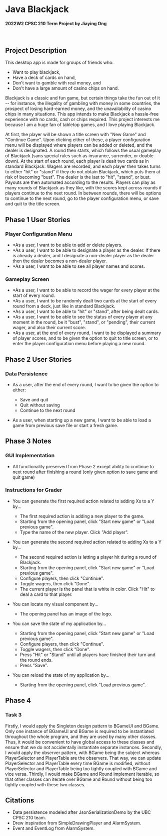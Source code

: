 # Java Blackjack 
#### 2022W2 CPSC 210 Term Project by Jiaying Ong

<br>

## Project Description

This desktop app is made for groups of friends who:
- Want to play blackjack,
- Have a deck of cards on hand,
- Don't want to gamble with real money, and
- Don't have a large amount of casino chips on hand.

Blackjack is a classic and fun game, but certain things take the fun out of it -- for instance, the illegality of gambling with money in some countries, the prospect of losing hard-earned money, and the unavailability of casino chips in many situations. This app intends to make Blackjack a hassle-free experience with no cards, cash or chips required. This project interests me because I am a huge fan of tabletop games, and I love playing Blackjack.

At first, the player will be shown a title screen with 
"New Game" and "Continue Game". Upon clicking either of these, 
a player configuration menu will be displayed where players 
can be added or deleted, and the dealer is designated. 
A round then starts, which follows the usual gameplay of 
Blackjack (sans special rules such as insurance, surrender, 
or double-down). At the start of each round, each player
is dealt two cards as in standard Blackjack. Wagers are recorded, and each player
then takes turns to either "hit" or "stand" if they do not 
obtain Blackjack, which puts them at risk of becoming "bust".
The dealer is the last to "hit", "stand", or bust. Payouts are then automated 
according to the results. Players can 
play as many rounds of Blackjack as they like, with the scores kept 
across rounds if players continue to the next round. In between rounds, 
there will be options to continue to the next round, go to the player configuration 
menu, or save and quit to the title screen.

## Phase 1 User Stories

### Player Configuration Menu
- *As a user, I want to be able to add or delete players.
- *As a user, I want to be able to designate a player as the dealer. If there is already a dealer, and I designate a non-dealer player as the dealer then the dealer becomes a non-dealer player.
- *As a user, I want to be able to see all player names and scores.

### Gameplay Screen
- *As a user, I want to be able to record the wager for every player at the start of every round.
- *As a user, I want to be randomly dealt two cards at the start of every round from a deck, just like in standard Blackjack.
- *As a user, I want to be able to "hit" or "stand", after being dealt cards.
- *As a user, I want to be able to see the status of every player at any moment in the round, be it "bust", "stand", or "pending", their current wager, and also their current score.
- *As a user, at the end of every round, I want to be displayed a summary of player scores, and to be given the option to quit to title screen, or to enter the player configuration menu before playing a new round.

## Phase 2 User Stories

### Data Persistence
- As a user, after the end of every round, I want to be given the option to either:

    - Save and quit
    - Quit without saving
    - Continue to the next round

- As a user, when starting up a new game, I want to be able to load a game from previous save file or start a fresh game.

## Phase 3 Notes

### GUI Implementation
- All functionality preserved from Phase 2 except ability to continue to next round after finishing a round (only given option to save game and quit game)

### Instructions for Grader
- You can generate the first required action related to adding Xs to a Y by...
    - The first required action is adding a new player to the game.
    - Starting from the opening panel, click "Start new game" or "Load previous game".
    - Type the name of the new player. Click "Add player".
    
- You can generate the second required action related to adding Xs to a Y by...
    - The second required action is letting a player hit during a round of Blackjack.
    - Starting from the opening panel, click "Start new game" or "Load previous game".
    - Configure players, then click "Continue".
    - Toggle wagers, then click "Done". 
    - The current player is the panel that is white in color. Click "Hit" to deal a card to that player.
    
- You can locate my visual component by...
    - The opening panel has an image of the logo.
    
- You can save the state of my application by...
    - Starting from the opening panel, click "Start new game" or "Load previous game".
    - Configure players, then click "Continue".
    - Toggle wagers, then click "Done". 
    - Press "Hit" or "Stand" until all players have finished their turn and the round ends.
    - Press "Save".
    
- You can reload the state of my application by...
    - Starting from the opening panel, click "Load previous game".

## Phase 4

### Task 3
Firstly, I would apply the Singleton design pattern to BGameUI and BGame. Only one instance of BGameUI and BGame is required to 
be instantiated throughout the whole program, and they are used by many other classes. Thus, it would be convenient to have global
access to these classes and ensure that we do not accidentally instantiate separate instances. Secondly, I would apply the observer
pattern, with BGame being the subject whereas PlayerSelector and PlayerTable are the observers. That way,
we can update PlayerSelector and PlayerTable every time BGame is modified, without PlayerSelector and PlayerTable being too tightly coupled with
BGame and vice versa. Thirdly, I would make BGame and Round implement Iterable, so that other classes can iterate over BGame and Round without being too tightly coupled with these two classes. 

## Citations
- Data persistence modeled after JsonSerializationDemo by the UBC CPSC 210 team.
- Drew inspiration from SimpleDrawingPlayer and AlarmSystem.
- Event and EventLog from AlarmSystem.

